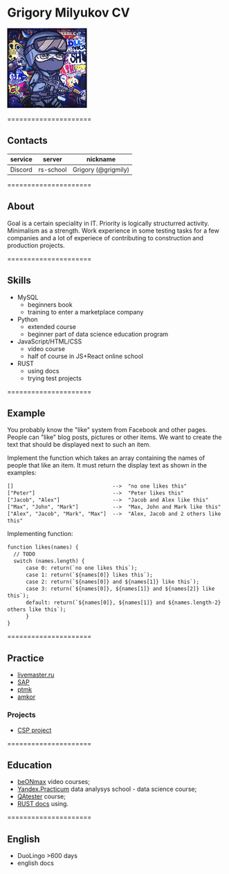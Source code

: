 

# Grigory Milyukov CV  

![Grigory foto](/1240.jpg "foto")

=====================
## Contacts

__service__|__server__| __nickname__  
----------:|:--------:|-------------| 
Discord|rs-school|Grigory (@grigmily)

=====================
## About

Goal is a certain speciality in IT. 
Priority is logically structurred activity.
Minimalism as a strength. 
Work experience in some testing tasks for a few companies and a lot of experiece of contributing to construction and production projects.  

=====================
## Skills

* MySQL
    + beginners book
    + training to enter a marketplace company
* Python
    + extended course
    + beginner part of data science education program
* JavaScript/HTML/CSS
    + video course
    + half of course in JS+React online school
* RUST
    + using docs
    + trying test projects

=====================
## Example

You probably know the "like" system from Facebook and other pages. People can "like" blog posts, pictures or other items. We want to create the text that should be displayed next to such an item.

Implement the function which takes an array containing the names of people that like an item. It must return the display text as shown in the examples:
```
[]                                -->  "no one likes this"
["Peter"]                         -->  "Peter likes this"
["Jacob", "Alex"]                 -->  "Jacob and Alex like this"
["Max", "John", "Mark"]           -->  "Max, John and Mark like this"
["Alex", "Jacob", "Mark", "Max"]  -->  "Alex, Jacob and 2 others like this"
```
Implementing function:
```
function likes(names) {
  // TODO
  switch (names.length) { 
      case 0: return(`no one likes this`);
      case 1: return(`${names[0]} likes this`);
      case 2: return(`${names[0]} and ${names[1]} like this`);
      case 3: return(`${names[0]}, ${names[1]} and ${names[2]} like this`);
      default: return(`${names[0]}, ${names[1]} and ${names.length-2} others like this`);
      }
}
```




=====================
## Practice

* [livemaster.ru](https://www.livemaster.ru/ "Website «Fair of Masters»")
* [SAP](https://sapui5.hana.ondemand.com/ "Lead of ERP-systems market in Russia")
* [ptmk](https://www.ptmk.ru/ "Business automation")
* [amkor](http://www.amkoring.ru/ "JSC «Amkor Engineering»")

### Projects

* [CSP project](https://grigmily.github.io/ "Training for adaptive website") 

=====================
## Education

* [beONmax](https://beonmax.com/ "beONmax") video courses;
* [Yandex.Practicum](https://practicum.yandex.ru/profile/data-scientist/ "Yandex.Practicum") data analysys school - data science course;
* [QAtester](https://qatester.ru/ "QAtester school") course;
* [RUST docs](https://www.rust-lang.org/learn "RUST docs") using.

=====================
## English

* DuoLingo  >600 days
* english docs
